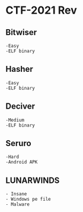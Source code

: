 # CTF-2021 Rev

## Bitwiser

    -Easy
    -ELF binary

## Hasher

    -Easy
    -ELF binary

## Deciver

    -Medium
    -ELF binary

## Seruro

    -Hard
    -Android APK

## LUNARWINDS

    - Insane
    - Windows pe file
    - Malware
